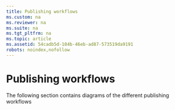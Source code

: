 ```yaml
---
title: Publishing workflows
ms.custom: na
ms.reviewer: na
ms.suite: na
ms.tgt_pltfrm: na
ms.topic: article
ms.assetid: 54cadb5d-104b-46eb-ad87-573519da9191
robots: noindex,nofollow
---
```

# Publishing workflows
The following section contains diagrams of the different publishing workflows